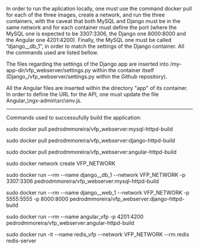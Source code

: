 In order to run the aplication locally, one must use the command docker pull for each of the three images, create a network, and run the three containers, with the caveat that both MySQL and Django must be in the same network and for each container must define the port (where the MySQL one is expected to be 3307:3306, the Django one 8000:8000 and the Angular one 4201:4200). Finally, the MySQL one must be called “django\_\_db\_1”, in order to match the settings of the Django container. All the commands used are listed bellow.

The files regarding the settings of the Django app are inserted into /my-app-dir/vfp_webserver/settings.py within the container itself (Django_/vfp_webserver/settings.py within the Github repository).

All the Angular files are inserted within the directory "app" of its container. In order to define the URL for the API, one must update the file Angular_\ngx-admin\src\env.js.

----------------

Commands used to successufully build the application:

  sudo docker pull pedrodmmoreira/vfp_webserver:mysql-httpd-build

  sudo docker pull pedrodmmoreira/vfp_webserver:django-httpd-build

  sudo docker pull pedrodmmoreira/vfp_webserver:angular-httpd-build

  sudo docker network create VFP_NETWORK  

  sudo docker run --rm --name django__db_1 --network VFP_NETWORK -p 3307:3306 pedrodmmoreira/vfp_webserver:mysql-httpd-build 

  sudo docker run --rm  --name django__web_1 --network VFP_NETWORK -p 5555:5555 -p 8000:8000 pedrodmmoreira/vfp_webserver:django-httpd-build 

  sudo docker run --rm --name angular_vfp -p 4201:4200 pedrodmmoreira/vfp_webserver:angular-httpd-build

  sudo docker run -it --name redis_vfp --network VFP_NETWORK --rm redis redis-server
  

